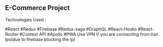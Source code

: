 ## E-Commerce Project

Technologies Used :

#React
#Redux
#Firebase
#Redux-saga
#GraphQL
#React-Hooks
#React-Router
#Context API
#Apollo
#PWA
Use VPN If you are connecting from Iran Ips(due to firebase blocking the ip)
